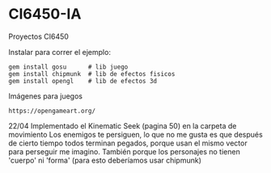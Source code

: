 # CI6450-IA
Proyectos CI6450

Instalar para correr el ejemplo:
```
gem install gosu      # lib juego
gem install chipmunk  # lib de efectos fisicos
gem install opengl    # lib de efectos 3d
```

Imágenes para juegos
```
https://opengameart.org/
```

22/04
Implementado el Kinematic Seek (pagina 50) en la carpeta de movimiento
Los enemigos te persiguen, lo que no me gusta es que después de cierto tiempo
todos terminan pegados, porque usan el mismo vector para perseguir me imagino.
También porque los personajes no tienen 'cuerpo' ni 'forma' (para esto deberíamos usar chipmunk)

